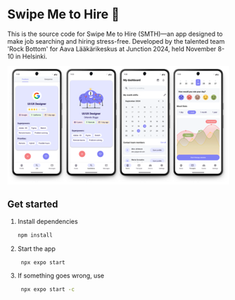 # Swipe Me to Hire 👋

This is the source code for Swipe Me to Hire (SMTH)—an app designed to make job searching and hiring stress-free. 
Developed by the talented team 'Rock Bottom' for Aava Lääkärikeskus at Junction 2024, held November 8-10 in Helsinki.

<img src="https://github.com/Linkshegelianer/react-native-aava/blob/main/assets/images/readme/readme.svg" alt="animated"/>

## Get started

1. Install dependencies

   ```bash
   npm install
   ```

2. Start the app

   ```bash
    npx expo start
   ```
   
3. If something goes wrong, use 

   ```bash
    npx expo start -c
   ```
